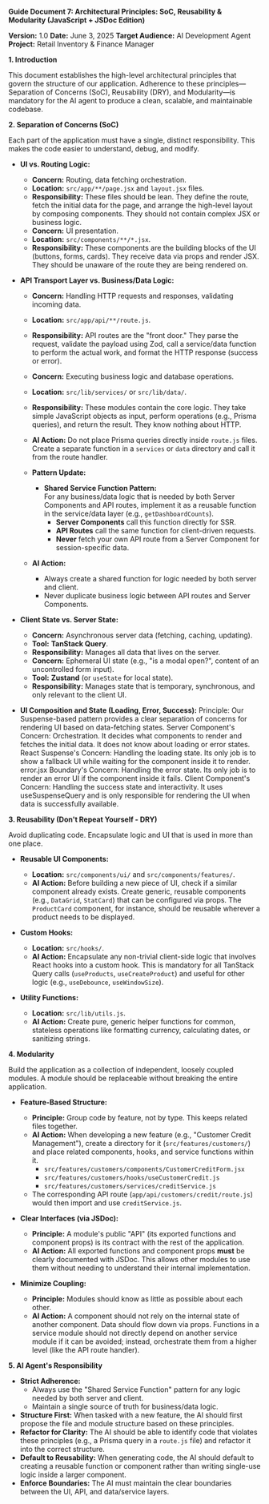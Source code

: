 <!-- Guide 7: Architectural Principles: SoC, Reusability & Modularity -->
<!-- filepath: d:\web development\2025\codevision works\inventory-management-app\inventory-nextjs-copilot-pro-chat-mode-4\instructions\Technical-Guides\guide-7-app-architecture-principles-soc-reusability-guide.md -->

**Guide Document 7: Architectural Principles: SoC, Reusability & Modularity (JavaScript + JSDoc Edition)**

**Version:** 1.0
**Date:** June 3, 2025
**Target Audience:** AI Development Agent
**Project:** Retail Inventory & Finance Manager

**1. Introduction**

This document establishes the high-level architectural principles that govern the structure of our application. Adherence to these principles—Separation of Concerns (SoC), Reusability (DRY), and Modularity—is mandatory for the AI agent to produce a clean, scalable, and maintainable codebase.

**2. Separation of Concerns (SoC)**

Each part of the application must have a single, distinct responsibility. This makes the code easier to understand, debug, and modify.

- **UI vs. Routing Logic:**

  - **Concern:** Routing, data fetching orchestration.
  - **Location:** `src/app/**/page.jsx` and `layout.jsx` files.
  - **Responsibility:** These files should be lean. They define the route, fetch the initial data for the page, and arrange the high-level layout by composing components. They should not contain complex JSX or business logic.
  - **Concern:** UI presentation.
  - **Location:** `src/components/**/*.jsx`.
  - **Responsibility:** These components are the building blocks of the UI (buttons, forms, cards). They receive data via props and render JSX. They should be unaware of the route they are being rendered on.

- **API Transport Layer vs. Business/Data Logic:**

  - **Concern:** Handling HTTP requests and responses, validating incoming data.
  - **Location:** `src/app/api/**/route.js`.
  - **Responsibility:** API routes are the "front door." They parse the request, validate the payload using Zod, call a service/data function to perform the actual work, and format the HTTP response (success or error).
  - **Concern:** Executing business logic and database operations.
  - **Location:** `src/lib/services/` or `src/lib/data/`.
  - **Responsibility:** These modules contain the core logic. They take simple JavaScript objects as input, perform operations (e.g., Prisma queries), and return the result. They know nothing about HTTP.
  - **AI Action:** Do not place Prisma queries directly inside `route.js` files. Create a separate function in a `services` or `data` directory and call it from the route handler.

  - **Pattern Update:**

    - **Shared Service Function Pattern:**  
      For any business/data logic that is needed by both Server Components and API routes, implement it as a reusable function in the service/data layer (e.g., `getDashboardCounts`).
      - **Server Components** call this function directly for SSR.
      - **API Routes** call the same function for client-driven requests.
      - **Never** fetch your own API route from a Server Component for session-specific data.

  - **AI Action:**
    - Always create a shared function for logic needed by both server and client.
    - Never duplicate business logic between API routes and Server Components.

- **Client State vs. Server State:**
  - **Concern:** Asynchronous server data (fetching, caching, updating).
  - **Tool:** **TanStack Query**.
  - **Responsibility:** Manages all data that lives on the server.
  - **Concern:** Ephemeral UI state (e.g., "is a modal open?", content of an uncontrolled form input).
  - **Tool:** **Zustand** (or `useState` for local state).
  - **Responsibility:** Manages state that is temporary, synchronous, and only relevant to the client UI.
- **UI Composition and State (Loading, Error, Success):**
  Principle: Our Suspense-based pattern provides a clear separation of concerns for rendering UI based on data-fetching states.
  Server Component's Concern: Orchestration. It decides what components to render and fetches the initial data. It does not know about loading or error states.
  React Suspense's Concern: Handling the loading state. Its only job is to show a fallback UI while waiting for the component inside it to render.
  error.jsx Boundary's Concern: Handling the error state. Its only job is to render an error UI if the component inside it fails.
  Client Component's Concern: Handling the success state and interactivity. It uses useSuspenseQuery and is only responsible for rendering the UI when data is successfully available.

**3. Reusability (Don't Repeat Yourself - DRY)**

Avoid duplicating code. Encapsulate logic and UI that is used in more than one place.

- **Reusable UI Components:**

  - **Location:** `src/components/ui/` and `src/components/features/`.
  - **AI Action:** Before building a new piece of UI, check if a similar component already exists. Create generic, reusable components (e.g., `DataGrid`, `StatCard`) that can be configured via props. The `ProductCard` component, for instance, should be reusable wherever a product needs to be displayed.

- **Custom Hooks:**

  - **Location:** `src/hooks/`.
  - **AI Action:** Encapsulate any non-trivial client-side logic that involves React hooks into a custom hook. This is mandatory for all TanStack Query calls (`useProducts`, `useCreateProduct`) and useful for other logic (e.g., `useDebounce`, `useWindowSize`).

- **Utility Functions:**
  - **Location:** `src/lib/utils.js`.
  - **AI Action:** Create pure, generic helper functions for common, stateless operations like formatting currency, calculating dates, or sanitizing strings.

**4. Modularity**

Build the application as a collection of independent, loosely coupled modules. A module should be replaceable without breaking the entire application.

- **Feature-Based Structure:**

  - **Principle:** Group code by feature, not by type. This keeps related files together.
  - **AI Action:** When developing a new feature (e.g., "Customer Credit Management"), create a directory for it (`src/features/customers/`) and place related components, hooks, and service functions within it.
    - `src/features/customers/components/CustomerCreditForm.jsx`
    - `src/features/customers/hooks/useCustomerCredit.js`
    - `src/features/customers/services/creditService.js`
  - The corresponding API route (`app/api/customers/credit/route.js`) would then import and use `creditService.js`.

- **Clear Interfaces (via JSDoc):**

  - **Principle:** A module's public "API" (its exported functions and component props) is its contract with the rest of the application.
  - **AI Action:** All exported functions and component props **must** be clearly documented with JSDoc. This allows other modules to use them without needing to understand their internal implementation.

- **Minimize Coupling:**
  - **Principle:** Modules should know as little as possible about each other.
  - **AI Action:** A component should not rely on the internal state of another component. Data should flow down via props. Functions in a service module should not directly depend on another service module if it can be avoided; instead, orchestrate them from a higher level (like the API route handler).

**5. AI Agent's Responsibility**

- **Strict Adherence:**
  - Always use the "Shared Service Function" pattern for any logic needed by both server and client.
  - Maintain a single source of truth for business/data logic.
- **Structure First:** When tasked with a new feature, the AI should first propose the file and module structure based on these principles.
- **Refactor for Clarity:** The AI should be able to identify code that violates these principles (e.g., a Prisma query in a `route.js` file) and refactor it into the correct structure.
- **Default to Reusability:** When generating code, the AI should default to creating a reusable function or component rather than writing single-use logic inside a larger component.
- **Enforce Boundaries:** The AI must maintain the clear boundaries between the UI, API, and data/service layers.
